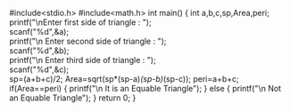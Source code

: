 #include<stdio.h>
#include<math.h>
int main()
{
 int a,b,c,sp,Area,peri;
 printf("\nEnter first side of triangle : ");  
 scanf("%d",&a);  
 printf("\n Enter second side of triangle : ");   
 scanf("%d",&b);   
 printf("\n Enter third side of triangle : ");   
 scanf("%d",&c);  
 sp=(a+b+c)/2;
 Area=sqrt(sp*(sp-a)*(sp-b)*(sp-c));
 peri=a+b+c;
 if(Area==peri)
 {
  printf("\n It is an Equable Triangle");
 }
 else
 {
  printf("\n Not an Equable Triangle");
 }
 return 0;
}
